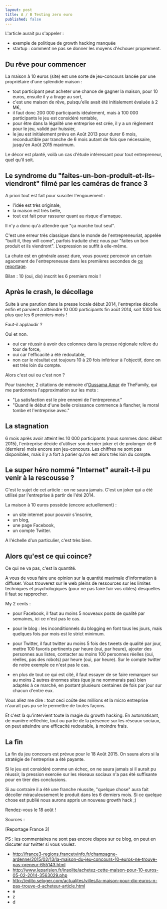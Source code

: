 ```yaml
---
layout: post
title: A / B Testing zero euro
published: false
---
```


L'article aurait pu s'appeler :

 - exemple de politique de growth hacking manquée
 - startup : comment ne pas se donner les moyens d'échouer proprement.

## Du rêve pour commencer

La maison à 10 euros (site) est une sorte de jeu-concours lancée par une propriétaire d'une splendide maison :

- tout participant peut acheter une chance de gagner la maison, pour 10 euros, ensuite il y a tirage au sort,
- c'est une maison de rêve, puisqu'elle avait été initialement évaluée à 2 M€,
- il faut donc 200 000 participants idéalement, mais à 100 000 participants le jeu est considéré rentable,
- pour être dans la légalité une entreprise est crée, il y a un règlement pour le jeu, validé par huissier,
- le jeu est initialement prévu en Août  2013 pour durer 6 mois, reconductible par tranche de 6 mois autant de fois que nécessaire, jusqu'en Août 2015 maximum.

Le décor est planté, voilà un cas d'étude intéressant pour tout entrepreneur, quel qu'il soit.

## Le syndrome du "faites-un-bon-produit-et-ils-viendront" filmé par les caméras de france 3

A priori tout est fait pour susciter l'engouement :

- l'idée est très originale, 
- la maison est très belle,
- tout est fait pour rassurer quant au risque d'arnaque.

Il n'y a donc qu'à attendre que "ça marche tout seul".

C'est une erreur très classique dans le monde de l'entrepreneuriat, appelée "built it, they will come", parfois traduite chez nous par "faites un bon produit et ils viendront". L'expression se suffit à elle-même.

La chute est en générale assez dure, vous pouvez percevoir un certain agacement de l'entrepreneuse dans les premières secondes de [ce reportage].

Bilan : 10 (oui, dix) inscrit les 6 premiers mois !

## Après le crash, le décollage

Suite à une parution dans la presse locale début 2014, l'entreprise décolle enfin et parvient à atteindre 10 000 participants fin août 2014, soit 1000 fois plus que les 6 premiers mois !

Faut-il applaudir ? 

Oui et non. 

- oui car réussir à avoir des colonnes dans la presse régionale relève du tour de force, 
- oui car l'efficacité a été redoutable,
- non car le résultat est toujours 10 à 20 fois inférieur à l'objectif, donc on est très loin du compte.

Alors c'est oui ou c'est non ?

Pour trancher, 2 citations de mémoire d'[Oussama Amar] de TheFamily, qui me pardonnera l'approximation sur les mots :

 - "La satisfaction est le pire ennemi de l'entrepreneur."
 - "Quand le début d'une belle croissance commence à flancher, le moral tombe et l'entreprise avec."

## La stagnation

6 mois après avoir atteint les 10 000 participants (nous sommes donc début 2015), l'entreprise décide d'utiliser son dernier joker et de prolonger de 6 (derniers) mois encore son jeu-concours. Les chiffres ne sont pas disponibles, mais il y a fort à parier qu'on est alors très loin du compte.

## Le super héro nommé "Internet" aurait-t-il pu venir à la rescousse ?

C'est le sujet de cet article : on ne saura jamais. C'est un joker qui a été utilisé par l'entreprise à partir de l'été 2014. 

La maison à 10 euros possède (encore actuellement) :

- un site internet pour pouvoir s'inscrire,
- un blog,
- une page Facebook,
- un compte Twitter.

A l'échelle d'un particulier, c'est très bien.

## Alors qu'est ce qui coince?

Ce qui ne va pas, c'est la quantité.

A vous de vous faire une opinion sur la quantité maximale d'information à diffuser. Vous trouverez sur le web pleins de ressources sur les limites techniques et psychologiques (pour ne pas faire fuir vos cibles) desquelles il faut se rapprocher.

My 2 cents :

- pour Facebook, il faut au moins 5 nouveaux posts de qualité par semaines, ici ce n'est pas le cas.
- pour le blog : les inconditionnels du blogging en font tous les jours, mais quelques fois par mois est le strict minimum.
- pour Twitter, il faut twitter au moins 5 fois des tweets de qualité par jour, mettre 100 favoris pertinents par heure (oui, par heure), ajouter des personnes aux listes, contacter au moins 100 personnes réelles (oui, réelles, pas des robots) par heure (oui, par heure). Sur le compte twitter de notre exemple ce n'est pas le cas.

- en plus de tout ce qui est cité, il faut essayer de se faire remarquer sur au moins 2 autres énormes sites (que je ne nommerais pas) bien adaptés à ce marché, en postant plusieurs centaines de fois par jour sur chacun d'entre eux. 

Vous allez me dire : tout ceci coûte des millions et la micro entreprise n'aurait pas pu se le permettre de toutes façons.

Et c'est là qu'intervient toute la magie du growth hacking. En automatisant, de manière réfléchie, tout ou partie de la présence sur les réseaux sociaux, on peut atteindre une efficacité redoutable, à moindre frais.

## La fin

La fin du jeu concours est prévue pour le 18 Août 2015. On saura alors si la stratégie de l'entreprise a été payante.

Si le jeu est considéré comme un échec, on ne saura jamais si il aurait pu réussir, la pression exercée sur les réseaux sociaux n'a pas été suffisante pour en tirer des conclusions.

Si au contraire il a été une franche réussite, "quelque chose" aura fait décoller miraculeusement le produit dans les 6 derniers mois. Si ce quelque chose est publié nous aurons appris un nouveau growth hack ;)

Rendez-vous le 18 août !

Sources :

[Reportage France 3]

PS : les commentaires ne sont pas encore dispos sur ce blog, on peut en discuter sur twitter si vous voulez.

 - http://france3-regions.francetvinfo.fr/champagne-ardenne/2015/02/13/la-maison-du-jeu-concours-10-euros-ne-trouve-pas-preneur-655143.html
 - http://www.leparisien.fr/insolite/achetez-cette-maison-pour-10-euros-05-02-2014-3563029.php
 - http://edito.seloger.com/actualites/villes/la-maison-pour-dix-euros-n-pas-trouve-d-acheteur-article.html
 - e
 - z
 - d
 

[ce reportage]:http://api.dmcloud.net/player/pubpage/4f3d114d94a6f66945000325/54df2dd894a6f63f02bf938e/bbb6a85045b64793b15431540826072d?wmode=transparent&chromeless=0&autoplay=1
[Oussama Amar]:https://twitter.com/daedalium



